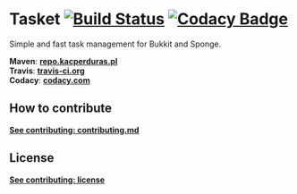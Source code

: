 # Tasket [![Build Status](http://travis-ci.org/kacperduras/Tasket.svg?branch=master)](http://travis-ci.org/kacperduras/Tasket) [![Codacy Badge](https://api.codacy.com/project/badge/Grade/e5a8584f4c3e42278743b26d2764de21)](https://www.codacy.com/app/kacperduras/Tasket?utm_source=github.com&amp;utm_medium=referral&amp;utm_content=kacperduras/Tasket&amp;utm_campaign=Badge_Grade)
Simple and fast task management for Bukkit and Sponge.

**Maven**: [**repo.kacperduras.pl**](http://repo.kacperduras.pl)  
**Travis**: [**travis-ci.org**](http://travis-ci.org/kacperduras/Tasket)  
**Codacy**: [**codacy.com**](http://www.codacy.com/app/kacperduras/Tasket/dashboard)  

## How to contribute
[**See contributing: contributing.md**](CONTRIBUTING.md)

## License
[**See contributing: license**](LICENSE)
